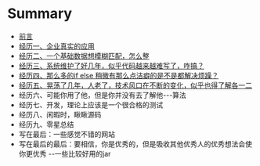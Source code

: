 # Summary

* [前言](README.md)
* [经历一、企业真实的应用](第一章.md)
* [经历二、一个基础数据想模糊匹配，怎么整](第二章.md)
* [经历三、系统维护了好几年，似乎代码越来越难写了，咋搞？](第三章.md)
* [经历四、那么多的if else 稍微有那么点洁癖的是不是都解决烦躁？](第四章.md)
* [经历五、晃荡了几年，人老了，技术风口在不断的变化，似乎也得了解各一二](jing-li-wu-3001-huang-dang-le-ji-nian-ff0c-ren-lao-le-ff0c-ji-zhu-feng-kou-zai-bu-duan-de-bian-hua-ff0c-si-hu-ye-de-le-jie-ge-yi-er.md)
* 经历六、可能你用了他，但是你并没有去了解他---算法
* 经历七、开发，理论上应该是一个很合格的测试
* 经历八、闲暇时，瞅瞅源码
* 经历九、零星总结
* 写在最后：一些感觉不错的网站
* 写在最后的最后：要相信，你是优秀的，但是吸收其他优秀人的优秀想法会使你更优秀 --一些比较好用的jar

